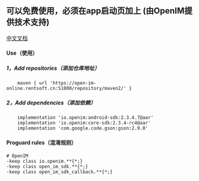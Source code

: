 ## 可以免费使用，必须在app启动页加上 (由OpenIM提供技术支持)

[中文文档](README.zh-cn.md)

#### Use（使用）

##### 1，Add repositories（添加仓库地址）

```
    maven { url 'https://open-im-online.rentsoft.cn:51000/repository/maven2/' }
```

##### 2，Add dependencies（添加依赖）

```
    implementation 'io.openim:android-sdk:2.3.4.7@aar'
    implementation 'io.openim:core-sdk:2.3.4-rc4@aar'
    implementation 'com.google.code.gson:gson:2.9.0'
```

#### Proguard rules（混淆规则）
```
# OpenIM
-keep class io.openim.**{*;}
-keep class open_im_sdk.**{*;}
-keep class open_im_sdk_callback.**{*;}
```
